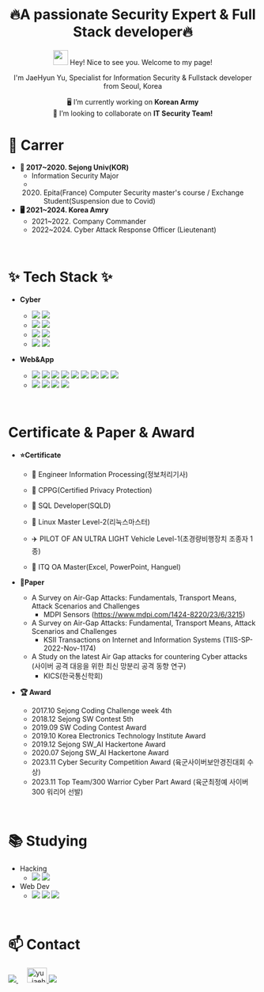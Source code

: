 <div align="center">
<h1 align="center">🔥A passionate Security Expert & Full Stack developer🔥</h1>
<img src="https://emojis.slackmojis.com/emojis/images/1531849430/4246/blob-sunglasses.gif?1531849430" width="30"/> Hey! Nice to see you. 
 Welcome to my page!
<p> I'm JaeHyun Yu, Specialist for Information Security & Fullstack developer from Seoul, Korea</p>
 
 🖥 I’m currently working on **Korean Army**
<br>
🤝 I’m looking to collaborate on **IT Security Team!**
</div>

# 🔎 Carrer
 - **🏫 2017~2020. Sejong Univ(KOR)**
   - Information Security Major
   - 2020. Epita(France) Computer Security master's course / Exchange Student(Suspension due to Covid)
 - **🖥 2021~2024. Korea Amry**
   - 2021~2022. Company Commander
   - 2022~2024. Cyber Attack Response Officer (Lieutenant)
<br>


# ✨ Tech Stack ✨
 - **Cyber**
   - <img src="https://img.shields.io/badge/SIEM-Security_Information_Event_Management-blue"/> <img src="https://img.shields.io/badge/splunk-000000.svg" /> 
   - <img src="https://img.shields.io/badge/NAC-Network_Access_Control-green"/> <img src="https://img.shields.io/badge/genian-000000.svg" />
   - <img src="https://img.shields.io/badge/UTM-Unified_Threat_Management-%2311faf2"/> <img src="https://img.shields.io/badge/ahnlab-000000.svg" />
   - <img src="https://img.shields.io/badge/Virus_Management-Anti_Virus-%23ba8cde"/> <img src="https://img.shields.io/badge/ahnlab-000000.svg" />
   
 - **Web&App**
   - <img src="https://img.shields.io/badge/html5-E34F26.svg?style=for-the-badge&logo=html5&logoColor=white" /> <img src="https://img.shields.io/badge/css3-1572B6.svg?style=for-the-badge&logo=css3&logoColor=white" /> <img src="https://img.shields.io/badge/javascript-F7DF1E.svg?style=for-the-badge&logo=javascript&logoColor=20232a" /> <img src="https://img.shields.io/badge/react-%2320232a.svg?style=for-the-badge&logo=react&logoColor=%2361DAFB" /> <img src="https://img.shields.io/badge/typescript-%23007ACC.svg?style=for-the-badge&logo=typescript&logoColor=white"/> <img src="https://img.shields.io/badge/c-%2300599C.svg?style=for-the-badge&logo=c&logoColor=white"/> <img src="https://img.shields.io/badge/python-3670A0?style=for-the-badge&logo=python&logoColor=ffdd54" /> <img src="https://img.shields.io/badge/java-%23ED8B00.svg?style=for-the-badge&logo=openjdk&logoColor=white"/> <img src="https://img.shields.io/badge/mysql-4479A1?style=for-the-badge&logo=mysql&logoColor=white" />
   - <img src="https://img.shields.io/badge/react_native-%2320232a.svg?style=for-the-badge&logo=react&logoColor=%2361DAFB" /> <img src="https://img.shields.io/badge/Android-3DDC84?style=for-the-badge&logo=android&logoColor=white"/>
<img src="https://img.shields.io/badge/-RaspberryPi-C51A4A?style=for-the-badge&logo=Raspberry-Pi"/> <img src="https://img.shields.io/badge/-Arduino-00979D?style=for-the-badge&logo=Arduino&logoColor=white"/> 
<br>
 <!--  🔒 Engineer Information Security(정보보안기사)-->
  
# Certificate & Paper & Award
 - **⭐Certificate**
   - 📓 Engineer Information Processing(정보처리기사)

   - 🔨 CPPG(Certified Privacy Protection)
   - 📓 SQL Developer(SQLD)
   - 📓 Linux Master Level-2(리눅스마스터)
   - ✈️ PILOT OF AN ULTRA LIGHT Vehicle Level-1(초경량비행장치 조종자 1종)
   - 📝 ITQ OA Master(Excel, PowerPoint, Hanguel)

- **📃Paper**
   - A Survey on Air-Gap Attacks: Fundamentals, Transport Means, Attack Scenarios and Challenges
     - MDPI Sensors (https://www.mdpi.com/1424-8220/23/6/3215)
   - A Survey on Air-Gap Attacks: Fundamental, Transport Means, Attack Scenarios and Challenges
     - KSII Transactions on Internet and Information Systems (TIIS-SP-2022-Nov-1174)
   - A Study on the latest Air Gap attacks for countering Cyber attacks (사이버 공격 대응을 위한 최신 망분리 공격 동향 연구)
     - KICS(한국통신학회)

- **🏆 Award**
  - 2017.10 Sejong Coding Challenge week 4th
  - 2018.12 Sejong SW Contest 5th
  - 2019.09 SW Coding Contest Award
  - 2019.10 Korea Electronics Technology Institute Award
  - 2019.12 Sejong SW_AI Hackertone Award
  - 2020.07 Sejong SW_AI Hackertone Award
  - 2023.11 Cyber ​​Security Competition Award (육군사이버보안경진대회 수상)
  - 2023.11 Top Team/300 Warrior Cyber Part Award (육군최정예 사이버300 워리어 선발)
<br>
      
# 📚 Studying
 - Hacking
   - <img src="https://img.shields.io/badge/WebHack-green"/> <img src="https://img.shields.io/badge/Pwnable-black"/>
 - Web Dev
   - <img src="https://img.shields.io/badge/react-%2320232a.svg?style=for-the-badge&logo=react&logoColor=%2361DAFB" /> <img src="https://img.shields.io/badge/typescript-007ACC.svg?style=for-the-badge&logo=typescript&logoColor=white" />   <img src="https://img.shields.io/badge/figma-F24E1E.svg?style=for-the-badge&logo=figma&logoColor=white" />
<br>
     
# 📫 Contact
<a href="mailto:slade12307@gmail.com"> <img src="https://img.shields.io/badge/slade12307@gmail.com-D14836?style=for-the-badge&logo=gmail&logoColor=white"/> </a>  
<a href="https://instagram.com/yu_jaehyun" target="blank"><img src="https://raw.githubusercontent.com/rahuldkjain/github-profile-readme-generator/master/src/images/icons/Social/instagram.svg" alt="yu_jaehyun" height="30" width="40" /> </a>
<a href="https://yu-dev-record.tistory.com/" target="blank"><img src="https://img.shields.io/badge/storyblok-%2320232a.svg?style=for-the-badge&logo=storyblok" /> </a>
